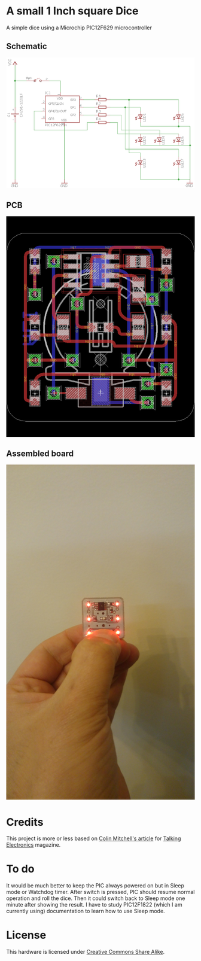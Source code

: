 # A small 1 Inch square Dice
A simple dice using a Microchip PIC12F629 microcontroller

## Schematic
![Schematic snapshot](schematic.png)

## PCB
![PCB snapshot](PCB.png)


## Assembled board
![Assembled board](Board.jpg)

# Credits
This project is more or less based on [Colin Mitchell's article](http://www.talkingelectronics.com/projects/LED%20Dice%20with%20PIC/Dice.html) for [Talking Electronics](https://en.wikipedia.org/wiki/Talking_Electronics) magazine. 

# To do
It would be much better to keep the PIC always powered on but in Sleep mode or Watchdog timer.
After switch is pressed, PIC should resume normal operation and roll the dice.
Then it could switch back to Sleep mode one minute after showing the result.
I have to study PIC12F1822 (which I am currently using) documentation to learn how to use Sleep mode.

# License
This hardware is licensed under [Creative Commons Share Alike](http://creativecommons.org/licenses/by-sa/4.0/).
